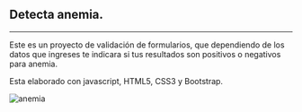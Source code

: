 ## Detecta anemia.
-----------

Este es un proyecto de validación  de formularios, que dependiendo de los datos que ingreses te indicara  si tus resultados son positivos o negativos para anemia.

Esta elaborado con javascript, HTML5, CSS3 y Bootstrap.

![anemia](https://user-images.githubusercontent.com/32883910/41649982-2c56259c-743a-11e8-9a7e-cdfeb8e10fcf.png)
